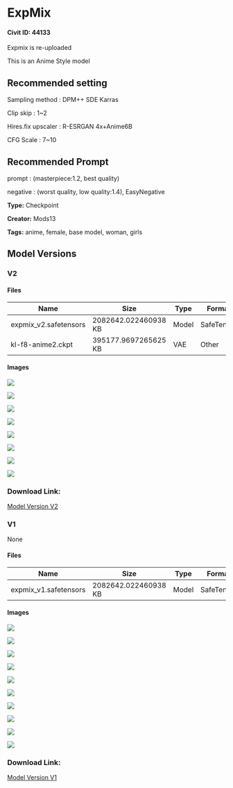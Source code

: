 # ExpMix

#### Civit ID: 44133

<p>Expmix is re-uploaded</p><p></p><p></p><p>This is an Anime Style model</p><p></p><h2><strong>Recommended setting</strong></h2><p>Sampling method : DPM++ SDE Karras</p><p>Clip skip : 1~2</p><p>Hires.fix upscaler : R-ESRGAN 4x+Anime6B</p><p>CFG Scale : 7~10</p><p></p><h2><strong>Recommended Prompt</strong></h2><p>prompt : (masterpiece:1.2, best quality)</p><p>negative : (worst quality, low quality:1.4), EasyNegative</p>

**Type:** Checkpoint

**Creator:** Mods13

**Tags:** anime, female, base model, woman, girls

## Model Versions

### V2



#### Files

| Name | Size | Type | Format | Download Url | AutoV1 | AutoV2 | SHA256 | CRC32 | BLAKE3 |
| --- | --- | --- | --- | --- | --- | --- | --- | --- | --- |
| expmix_v2.safetensors | 2082642.022460938 KB | Model | SafeTensor | https://civitai.com/api/download/models/48787 | 0C9FE817 | F03A779571 | F03A779571C39417CDD915C972E740EF4114B1EA0A9B839EA1A6E6B51DC1A9A7 | CA5E53C0 | FE17B732837A9129BFC67C7AC07C2F1EB7B93D7A0D5D6D4F0322C666BC95B374 |
| kl-f8-anime2.ckpt | 395177.9697265625 KB | VAE | Other | https://civitai.com/api/download/models/48787?type=VAE&format=Other | 9F45927E | DF3C506E51 | DF3C506E51B7EE1D7B5A6A2BB7142D47D488743C96AA778AFB0F53A2CDC2D38D | CDC8E084 | 1C1C17EC74EB5758F1F85BADDA885C2A2B07B9F0A81B6420AC3ABF2BB06FD2C1 |

#### Images

<p><img src="https://image.civitai.com/xG1nkqKTMzGDvpLrqFT7WA/dbfb7177-dcf3-441b-8afe-05d3d0d50400/width=450/523744.jpeg" /></p>

<p><img src="https://image.civitai.com/xG1nkqKTMzGDvpLrqFT7WA/7dbd9c4f-69dc-4ea9-70b0-bf0ca9c25400/width=450/523742.jpeg" /></p>

<p><img src="https://image.civitai.com/xG1nkqKTMzGDvpLrqFT7WA/d1345578-c373-43d3-ea09-66c7cabea700/width=450/523747.jpeg" /></p>

<p><img src="https://image.civitai.com/xG1nkqKTMzGDvpLrqFT7WA/5319b4ed-54c2-46a4-5bdf-6f2a07353e00/width=450/523746.jpeg" /></p>

<p><img src="https://image.civitai.com/xG1nkqKTMzGDvpLrqFT7WA/ec9c74c9-d560-4412-e38b-785623b8bf00/width=450/523745.jpeg" /></p>

<p><img src="https://image.civitai.com/xG1nkqKTMzGDvpLrqFT7WA/de72fc01-84a2-44d4-4466-9a1e818d6900/width=450/523743.jpeg" /></p>

<p><img src="https://image.civitai.com/xG1nkqKTMzGDvpLrqFT7WA/179998bb-8f75-4c61-f5a2-39dba0dd3600/width=450/523748.jpeg" /></p>

<p><img src="https://image.civitai.com/xG1nkqKTMzGDvpLrqFT7WA/f3f60136-a68b-49f0-0677-522e57048600/width=450/523749.jpeg" /></p>

### Download Link:

[Model Version V2](https://civitai.com/api/download/models/48787)

### V1

None

#### Files

| Name | Size | Type | Format | Download Url | AutoV1 | AutoV2 | SHA256 | CRC32 | BLAKE3 |
| --- | --- | --- | --- | --- | --- | --- | --- | --- | --- |
| expmix_v1.safetensors | 2082642.022460938 KB | Model | SafeTensor | https://civitai.com/api/download/models/48783 | 74981C86 | 53CE78E328 | 53CE78E3285B0AC8FD136213095A71A91430EF4C785A4696B93D9F09E0151D4B | B2736D5F | 26ABF3D9D10E44CDC4CFD660E092028BE7CB1BF169398E7C6DF5E14597E2A77F |

#### Images

<p><img src="https://image.civitai.com/xG1nkqKTMzGDvpLrqFT7WA/34d3cff7-8853-44e2-c6dd-fb5ff274c000/width=450/523637.jpeg" /></p>

<p><img src="https://image.civitai.com/xG1nkqKTMzGDvpLrqFT7WA/8c19af9e-f07c-4ec9-a9b8-086bf05c7600/width=450/523642.jpeg" /></p>

<p><img src="https://image.civitai.com/xG1nkqKTMzGDvpLrqFT7WA/b8acdb5c-485e-4c0f-a375-8d11130ae800/width=450/523639.jpeg" /></p>

<p><img src="https://image.civitai.com/xG1nkqKTMzGDvpLrqFT7WA/c1243d9b-db3c-4755-8120-2611d53d2d00/width=450/523644.jpeg" /></p>

<p><img src="https://image.civitai.com/xG1nkqKTMzGDvpLrqFT7WA/ffd0c666-9e12-469e-9ecb-e12840476a00/width=450/523641.jpeg" /></p>

<p><img src="https://image.civitai.com/xG1nkqKTMzGDvpLrqFT7WA/6eaacf8d-5642-4c03-aaa9-ccfa46f5a500/width=450/523643.jpeg" /></p>

<p><img src="https://image.civitai.com/xG1nkqKTMzGDvpLrqFT7WA/18619ef3-1d61-41ab-4178-9cda43d0f000/width=450/523640.jpeg" /></p>

<p><img src="https://image.civitai.com/xG1nkqKTMzGDvpLrqFT7WA/3d720d94-6d5f-4470-0da3-e88b6fafa800/width=450/523634.jpeg" /></p>

<p><img src="https://image.civitai.com/xG1nkqKTMzGDvpLrqFT7WA/cfd36d37-96ec-4796-64fe-e6fed94fe200/width=450/523638.jpeg" /></p>

<p><img src="https://image.civitai.com/xG1nkqKTMzGDvpLrqFT7WA/54b7166a-e5a9-4163-380a-f0a8cceb4d00/width=450/523636.jpeg" /></p>

### Download Link:

[Model Version V1](https://civitai.com/api/download/models/48783)

